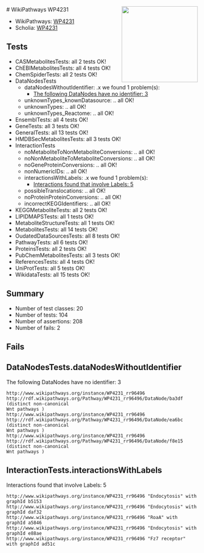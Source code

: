 <img style="float: right; width: 200px" src="https://upload.wikimedia.org/wikipedia/commons/thumb/8/83/Wplogo_with_text_500.png/640px-Wplogo_with_text_500.png" />
# WikiPathways WP4231

* WikiPathways: [WP4231](https://new.wikipathways.org/pathways/WP4231)
* Scholia: [WP4231](https://scholia.toolforge.org/wikipathways/WP4231)
## Tests
* CASMetabolitesTests: all 2 tests OK!
* ChEBIMetabolitesTests: all 4 tests OK!
* ChemSpiderTests: all 2 tests OK!
* DataNodesTests
    * dataNodesWithoutIdentifier: .x we found 1 problem(s):
        * [The following DataNodes have no identifier: 3](#d2d32fa2)
    * unknownTypes_knownDatasource: .. all OK!
    * unknownTypes: .. all OK!
    * unknownTypes_Reactome: .. all OK!
* EnsemblTests: all 4 tests OK!
* GeneTests: all 3 tests OK!
* GeneralTests: all 13 tests OK!
* HMDBSecMetabolitesTests: all 3 tests OK!
* InteractionTests
    * noMetaboliteToNonMetaboliteConversions: .. all OK!
    * noNonMetaboliteToMetaboliteConversions: .. all OK!
    * noGeneProteinConversions: .. all OK!
    * nonNumericIDs: .. all OK!
    * interactionsWithLabels: .x we found 1 problem(s):
        * [Interactions found that involve Labels: 5](#630d267c)
    * possibleTranslocations: .. all OK!
    * noProteinProteinConversions: .. all OK!
    * incorrectKEGGIdentifiers: .. all OK!
* KEGGMetaboliteTests: all 2 tests OK!
* LIPIDMAPSTests: all 1 tests OK!
* MetaboliteStructureTests: all 1 tests OK!
* MetabolitesTests: all 14 tests OK!
* OudatedDataSourcesTests: all 8 tests OK!
* PathwayTests: all 6 tests OK!
* ProteinsTests: all 2 tests OK!
* PubChemMetabolitesTests: all 3 tests OK!
* ReferencesTests: all 4 tests OK!
* UniProtTests: all 5 tests OK!
* WikidataTests: all 15 tests OK!


## Summary

* Number of test classes: 20
* Number of tests: 104
* Number of assertions: 208
* Number of fails: 2

## Fails

<a name="d2d32fa2" />

## DataNodesTests.dataNodesWithoutIdentifier

The following DataNodes have no identifier: 3
```
http://www.wikipathways.org/instance/WP4231_rr96496 http://rdf.wikipathways.org/Pathway/WP4231_rr96496/DataNode/ba3df (distinct non-canonical 
Wnt pathways )
http://www.wikipathways.org/instance/WP4231_rr96496 http://rdf.wikipathways.org/Pathway/WP4231_rr96496/DataNode/ea6bc (distinct non-canonical 
Wnt pathways )
http://www.wikipathways.org/instance/WP4231_rr96496 http://rdf.wikipathways.org/Pathway/WP4231_rr96496/DataNode/f8e15 (distinct non-canonical 
Wnt pathways )
```

<a name="630d267c" />

## InteractionTests.interactionsWithLabels

Interactions found that involve Labels: 5
```
http://www.wikipathways.org/instance/WP4231_rr96496 "Endocytosis" with graphId b5153
http://www.wikipathways.org/instance/WP4231_rr96496 "Endocytosis" with graphId daf32
http://www.wikipathways.org/instance/WP4231_rr96496 "RoaA" with graphId a5846
http://www.wikipathways.org/instance/WP4231_rr96496 "Endocytosis" with graphId e88ae
http://www.wikipathways.org/instance/WP4231_rr96496 "Fz7 receptor" with graphId ad51c
```

